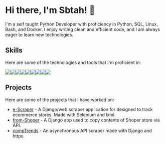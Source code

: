 # Hi there, I'm Sbtah! 👋

I'm a self taught Python Developer with proficiency in Python, SQL, Linux, Bash, and Docker. I enjoy writing clean and efficient code, and I am always eager to learn new technologies.

## Skills

Here are some of the technologies and tools that I'm proficient in:

<img src="https://img.icons8.com/color/48/000000/python.png"/><img src="https://img.icons8.com/color/48/000000/sql.png"/><img src="https://img.icons8.com/color/48/000000/linux.png"/><img src="https://img.icons8.com/plasticine/48/000000/bash.png"/><img src="https://img.icons8.com/color/48/000000/docker.png"/><img src="https://img.icons8.com/ios-filled/50/000000/selenium-test-automation.png"/><img src="https://img.icons8.com/color/48/000000/django.png"/><img src="https://img.icons8.com/color/48/000000/html-5.png"/><img src="https://img.icons8.com/color/48/000000/css3.png"/>


## Projects

Here are some of the projects that I have worked on:

- [e-Scraper](https://github.com/sbtah/e-Scraper) - A Django/web scraper application for designed to track ecommerce stores. Made with Selenium and lxml.
- [from-Shoper](https://github.com/sbtah/from-Shoper) - A Django app used to copy contents of Shoper store via API.
- [compTrends](https://github.com/sbtah/compTrends) - An asynchronous API scraper made with Django and httpx.
